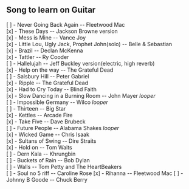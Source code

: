 ## Song to learn on Guitar
[ ] - Never Going Back Again -- Fleetwood Mac  
[x] - These Days -- Jackson Browne version  
[x] - Mess is Mine -- Vance Joy  
[x] - Little Lou, Ugly Jack, Prophet John(solo) -- Belle & Sebastian  
[x] - Brazil -- Declan McKenna  
[x] - Tattler -- Ry Cooder  
[ ] - Hallelujah -- Jeff Buckley version(electric, high reverb)  
[x] - Help on the way -- The Grateful Dead  
[ ] - Salsbury Hill -- Peter Gabriel  
[x] - Ripple -- The Grateful Dead  
[x] - Had to Cry Today -- Blind Faith  
[x] - Slow Dancing in a Burning Room -- John Mayer *looper*  
[ ] - Impossible Germany -- Wilco *looper*  
[ ] - Thirteen -- Big Star  
[x] - Kettles -- Arcade Fire  
[x] - Take Five -- Dave Brubeck  
[ ] - Future People -- Alabama Shakes *looper*  
[x] - Wicked Game -- Chris Isaak  
[x] - Sultans of Swing -- Dire Straits  
[x] - Hold on -- Tom Waits  
[ ] - Dern Kala -- Khrungbin  
[ ] - Buckets of Rain -- Bob Dylan  
[ ] - Walls -- Tom Petty and The HeartBeakers  
[ ] - Soul no 5 riff -- Caroline Rose
[x] - Rihanna -- Fleetwood Mac
[ ] - Johnny B Goode -- Chuck Berry
